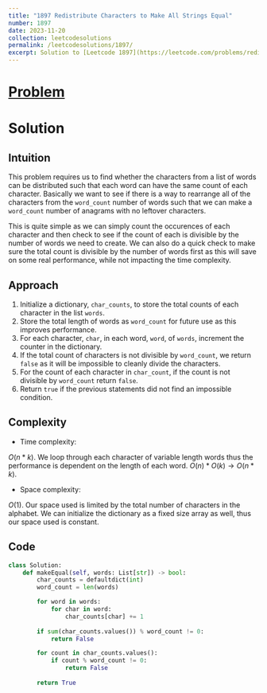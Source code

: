 ```yaml
---
title: "1897 Redistribute Characters to Make All Strings Equal"
number: 1897
date: 2023-11-20
collection: leetcodesolutions
permalink: /leetcodesolutions/1897/
excerpt: Solution to [Leetcode 1897](https://leetcode.com/problems/redistribute-characters-to-make-all-strings-equal/description/)
---
```

# [Problem](https://leetcode.com/problems/redistribute-characters-to-make-all-strings-equal/description/)

# Solution

## Intuition
<!-- Describe your first thoughts on how to solve this problem. -->
This problem requires us to find whether the characters from a list of words can be distributed such that each word can have the same count of each character. Basically we want to see if there is a way to rearrange all of the characters from the `word_count` number of words such that we can make a `word_count` number of anagrams with no leftover characters.

This is quite simple as we can simply count the occurences of each character and then check to see if the count of each is divisible by the number of words we need to create. We can also do a quick check to make sure the total count is divisible by the number of words first as this will save on some real performance, while not impacting the time complexity.

## Approach
<!-- Describe your approach to solving the problem. -->
1. Initialize a dictionary, `char_counts`, to store the total counts of each character in the list `words`.
2. Store the total length of words as `word_count` for future use as this improves performance.
3. For each character, `char`, in each word, `word`, of `words`, increment the counter in the dictionary.
4. If the total count of characters is not divisible by `word_count`, we return `false` as it will be impossible to cleanly divide the characters.
5. For the count of each character in `char_count`, if the count is not divisible by `word_count` return `false`.
6. Return `true` if the previous statements did not find an impossible condition.

## Complexity
- Time complexity:
<!-- Add your time complexity here, e.g. $$O(n)$$ -->
$O(n*k)$. We loop through each character of variable length words thus the performance is dependent on the length of each word. $O(n) * O(k) \rightarrow O(n * k)$.
- Space complexity:
<!-- Add your space complexity here, e.g. $$O(n)$$ -->
$O(1)$. Our space used is limited by the total number of characters in the alphabet. We can initialize the dictionary as a fixed size array as well, thus our space used is constant.

## Code
```python
class Solution:
    def makeEqual(self, words: List[str]) -> bool:
        char_counts = defaultdict(int)
        word_count = len(words)

        for word in words:
            for char in word:
                char_counts[char] += 1
        
        if sum(char_counts.values()) % word_count != 0:
            return False

        for count in char_counts.values():
            if count % word_count != 0:
                return False
        
        return True
```